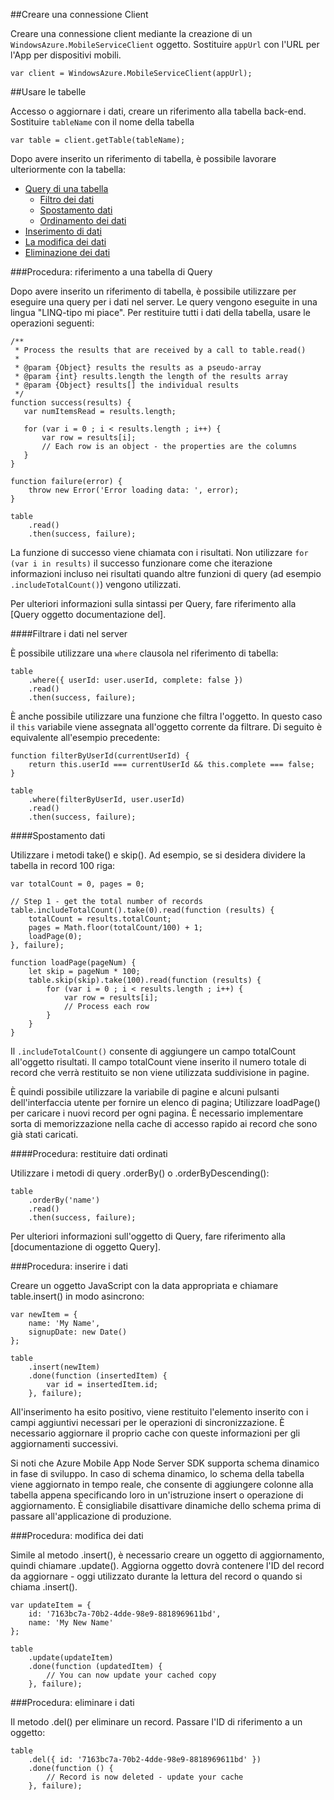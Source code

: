 ##<a name="create-client"></a>Creare una connessione Client

Creare una connessione client mediante la creazione di un `WindowsAzure.MobileServiceClient` oggetto.  Sostituire `appUrl` con l'URL per l'App per dispositivi mobili.

```
var client = WindowsAzure.MobileServiceClient(appUrl);
```

##<a name="table-reference"></a>Usare le tabelle

Accesso o aggiornare i dati, creare un riferimento alla tabella back-end. Sostituire `tableName` con il nome della tabella

```
var table = client.getTable(tableName);
```

Dopo avere inserito un riferimento di tabella, è possibile lavorare ulteriormente con la tabella:

* [Query di una tabella](#querying)
  * [Filtro dei dati](#table-filter)
  * [Spostamento dati](#table-paging)
  * [Ordinamento dei dati](#sorting-data)
* [Inserimento di dati](#inserting)
* [La modifica dei dati](#modifying)
* [Eliminazione dei dati](#deleting)

###<a name="querying"></a>Procedura: riferimento a una tabella di Query

Dopo avere inserito un riferimento di tabella, è possibile utilizzare per eseguire una query per i dati nel server.  Le query vengono eseguite in una lingua "LINQ-tipo mi piace".
Per restituire tutti i dati della tabella, usare le operazioni seguenti:

```
/**
 * Process the results that are received by a call to table.read()
 *
 * @param {Object} results the results as a pseudo-array
 * @param {int} results.length the length of the results array
 * @param {Object} results[] the individual results
 */
function success(results) {
   var numItemsRead = results.length;

   for (var i = 0 ; i < results.length ; i++) {
       var row = results[i];
       // Each row is an object - the properties are the columns
   }
}

function failure(error) {
    throw new Error('Error loading data: ', error);
}

table
    .read()
    .then(success, failure);
```

La funzione di successo viene chiamata con i risultati.   Non utilizzare `for (var i in results)` il successo funzionare come che iterazione informazioni incluso nei risultati quando altre funzioni di query (ad esempio `.includeTotalCount()`) vengono utilizzati.

Per ulteriori informazioni sulla sintassi per Query, fare riferimento alla [Query oggetto documentazione del].

####<a name="table-filter"></a>Filtrare i dati nel server

È possibile utilizzare una `where` clausola nel riferimento di tabella:

```
table
    .where({ userId: user.userId, complete: false })
    .read()
    .then(success, failure);
```

È anche possibile utilizzare una funzione che filtra l'oggetto.  In questo caso il `this` variabile viene assegnata all'oggetto corrente da filtrare.  Di seguito è equivalente all'esempio precedente:

```
function filterByUserId(currentUserId) {
    return this.userId === currentUserId && this.complete === false;
}

table
    .where(filterByUserId, user.userId)
    .read()
    .then(success, failure);
```

####<a name="table-paging"></a>Spostamento dati

Utilizzare i metodi take() e skip().  Ad esempio, se si desidera dividere la tabella in record 100 riga:

```
var totalCount = 0, pages = 0;

// Step 1 - get the total number of records
table.includeTotalCount().take(0).read(function (results) {
    totalCount = results.totalCount;
    pages = Math.floor(totalCount/100) + 1;
    loadPage(0);
}, failure);

function loadPage(pageNum) {
    let skip = pageNum * 100;
    table.skip(skip).take(100).read(function (results) {
        for (var i = 0 ; i < results.length ; i++) {
            var row = results[i];
            // Process each row
        }
    }
}
```

Il `.includeTotalCount()` consente di aggiungere un campo totalCount all'oggetto risultati.  Il campo totalCount viene inserito il numero totale di record che verrà restituito se non viene utilizzata suddivisione in pagine.

È quindi possibile utilizzare la variabile di pagine e alcuni pulsanti dell'interfaccia utente per fornire un elenco di pagina; Utilizzare loadPage() per caricare i nuovi record per ogni pagina.  È necessario implementare sorta di memorizzazione nella cache di accesso rapido ai record che sono già stati caricati.


####<a name="sorting-data"></a>Procedura: restituire dati ordinati

Utilizzare i metodi di query .orderBy() o .orderByDescending():

```
table
    .orderBy('name')
    .read()
    .then(success, failure);
```

Per ulteriori informazioni sull'oggetto di Query, fare riferimento alla [documentazione di oggetto Query].

###<a name="inserting"></a>Procedura: inserire i dati

Creare un oggetto JavaScript con la data appropriata e chiamare table.insert() in modo asincrono:

```
var newItem = {
    name: 'My Name',
    signupDate: new Date()
};

table
    .insert(newItem)
    .done(function (insertedItem) {
        var id = insertedItem.id;
    }, failure);
```

All'inserimento ha esito positivo, viene restituito l'elemento inserito con i campi aggiuntivi necessari per le operazioni di sincronizzazione.  È necessario aggiornare il proprio cache con queste informazioni per gli aggiornamenti successivi.

Si noti che Azure Mobile App Node Server SDK supporta schema dinamico in fase di sviluppo.
In caso di schema dinamico, lo schema della tabella viene aggiornato in tempo reale, che consente di aggiungere colonne alla tabella appena specificando loro in un'istruzione insert o operazione di aggiornamento.  È consigliabile disattivare dinamiche dello schema prima di passare all'applicazione di produzione.

###<a name="modifying"></a>Procedura: modifica dei dati

Simile al metodo .insert(), è necessario creare un oggetto di aggiornamento, quindi chiamare .update().  Aggiorna oggetto dovrà contenere l'ID del record da aggiornare - oggi utilizzato durante la lettura del record o quando si chiama .insert().

```
var updateItem = {
    id: '7163bc7a-70b2-4dde-98e9-8818969611bd',
    name: 'My New Name'
};

table
    .update(updateItem)
    .done(function (updatedItem) {
        // You can now update your cached copy
    }, failure);
```

###<a name="deleting"></a>Procedura: eliminare i dati

Il metodo .del() per eliminare un record.  Passare l'ID di riferimento a un oggetto:

```
table
    .del({ id: '7163bc7a-70b2-4dde-98e9-8818969611bd' })
    .done(function () {
        // Record is now deleted - update your cache
    }, failure);
```
